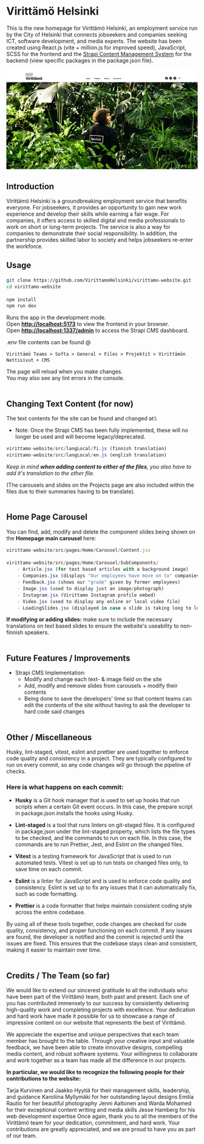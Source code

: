 # **Virittämö Helsinki**

This is the new homepage for Virittämö Helsinki, an employment service run by the City of Helsinki that connects jobseekers and companies seeking ICT, software development, and media experts. The website has been created using React.js (vite + million.js for improved speed), JavaScript, SCSS for the frontend and the [Strapi Content Management System](https://strapi.io/) for the backend (view specific packages in the package.json file).

![Repo Preview Image](client/public/repo-preview.webp?raw=true "preview image")

## **Introduction**

Virittämö Helsinki is a groundbreaking employment service that benefits everyone. For jobseekers, it provides an opportunity to gain new work experience and develop their skills while earning a fair wage. For companies, it offers access to skilled digital and media professionals to work on short or long-term projects. The service is also a way for companies to demonstrate their social responsibility. In addition, the partnership provides skilled labor to society and helps jobseekers re-enter the workforce.

## **Usage**

```sh
git clone https://github.com/VirittamoHelsinki/virittamo-website.git
cd virittamo-website

npm install
npm run dev

```

Runs the app in the development mode.\
Open **[http://localhost:5173](http://localhost:5173)** to view the frontend in your browser.
\
Open **[http://localhost:1337/admin](http://localhost:1337/admin)** to access the Strapi CMS dashboard.

.env file contents can be found @

```
Virittämö Teams > Softa > General > Files > Projektit > Virittämön Nettisivut + CMS
```

The page will reload when you make changes.\
You may also see any lint errors in the console.
<br><br>

## **Changing Text Content (for now)**

The text contents for the site can be found and changed at:\

- Note: Once the Strapi CMS has been fully implemented, these will no longer be used and will become legacy/deprecated.

```js
virittamo-website/src/langLocal/fi.js (finnish translation)
virittamo-website/src/langLocal/en.js (english translation)
```

_Keep in mind **when adding content to either of the files**, you also have to add it's translation to the other file._

(The carousels and slides on the Projects page are also included within the files due to their summaries having to be translate).
<br><br>

## **Home Page Carousel**

You can find, add, modify and delete the component slides being shown on the **Homepage main carousel** here:

```js
virittamo-website/src/pages/Home/Carousel/Content.jsx

virittamo-website/src/pages/Home/Carousel/SubComponents/
    - Article.jsx (for text based articles with a background image)
    - Companies.jsx (displays "Our employees have move on to" companies list component)
    - Feedback.jsx (shows our "grade" given by former employees)
    - Image.jsx (used to display just an image/photograph)
    - Instagram.jsx (Virittamo Instagram profile embed)
    - Video.jsx (used to display any online or local video file)
    - LoadingSlides.jsx (displayed in case a slide is taking long to load)
```

**If modifying or adding slides:** make sure to include the necessary translations on text based slides to ensure the website's useability to non-finnish speakers.
<br><br>

## **Future Features / Improvements**

- Strapi CMS Implementation:
  - Modify and change each text- & image field on the site
  - Add, modify and remove slides from carousels + modify their contents
  - Being done to save the developers' time so that content teams can edit the contents of the site without having to ask the developer to hard code said changes
    <br><br>

## **Other / Miscellaneous**

Husky, lint-staged, vitest, eslint and prettier are used together to enforce code quality and consistency in a project. They are typically configured to run on every commit, so any code changes will go through the pipeline of checks.

### **Here is what happens on each commit:**

- **Husky** is a Git hook manager that is used to set up hooks that run scripts when a certain Git event occurs. In this case, the prepare script in package.json installs the hooks using Husky.

- **Lint-staged** is a tool that runs linters on git-staged files. It is configured in package.json under the lint-staged property, which lists the file types to be checked, and the commands to run on each file. In this case, the commands are to run Prettier, Jest, and Eslint on the changed files.

- **Vitest** is a testing framework for JavaScript that is used to run automated tests. Vitest is set up to run tests on changed files only, to save time on each commit.

- **Eslint** is a linter for JavaScript and is used to enforce code quality and consistency. Eslint is set up to fix any issues that it can automatically fix, such as code formatting.

- **Prettier** is a code formatter that helps maintain consistent coding style across the entire codebase.

By using all of these tools together, code changes are checked for code quality, consistency, and proper functioning on each commit. If any issues are found, the developer is notified and the commit is rejected until the issues are fixed. This ensures that the codebase stays clean and consistent, making it easier to maintain over time.
<br><br>

## **Credits / The Team (so far)**

We would like to extend our sincerest gratitude to all the individuals who have been part of the Virittämö team, both past and present. Each one of you has contributed immensely to our success by consistently delivering high-quality work and completing projects with excellence. Your dedication and hard work have made it possible for us to showcase a range of impressive content on our website that represents the best of Virittämö.

We appreciate the expertise and unique perspectives that each team member has brought to the table. Through your creative input and valuable feedback, we have been able to create innovative designs, compelling media content, and robust software systems. Your willingness to collaborate and work together as a team has made all the difference in our projects.

**In particular, we would like to recognize the following people for their contributions to the website:**

Tarja Kurvinen and Jaakko Hyytiä for their management skills, leadership, and guidance
Karoliina Myllymäki for her outstanding layout designs
Emilia Rautio for her beautiful photography
Jenni Aaltonen and Warda Mohamed for their exceptional content writing and media skills
Jesse Hamberg for his web development expertise
Once again, thank you to all the members of the Virittämö team for your dedication, commitment, and hard work. Your contributions are greatly appreciated, and we are proud to have you as part of our team.
